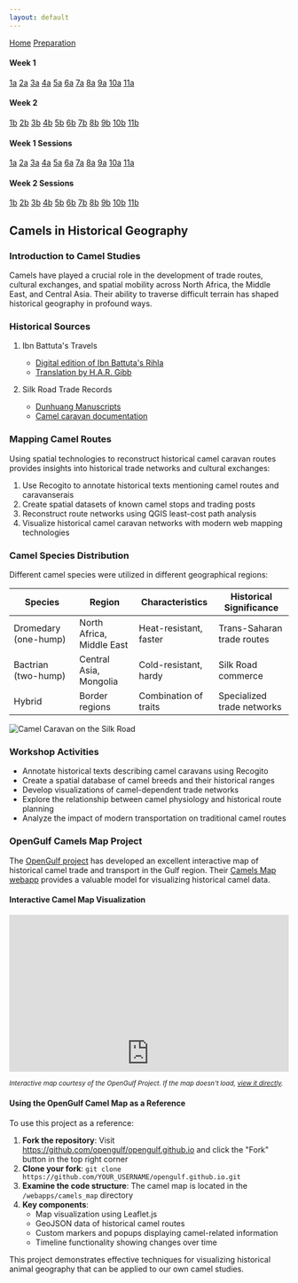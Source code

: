 ```yaml
---
layout: default
---
```


<a name="top"></a>

<div class="session-nav-sidebar">
  <a href="./index.html" class="session-nav-home">Home</a>
  <a href="./workshop-prep.html" class="session-nav-prep">Preparation</a>
  
  <div class="session-nav-week">
    <h4>Week 1</h4>
    <a href="./index.html#1a-introduction-to-spatial-humanities" class="session-nav-button">1a</a>
    <a href="./index.html#2a-modeling-spatial-data-for-the-humanities" class="session-nav-button">2a</a>
    <a href="./index.html#3a-critical-review-of-projects" class="session-nav-button">3a</a>
    <a href="./index.html#4a-semantic-annotation-with-recogito-and-visualizing-spatial-data-with-kepler" class="session-nav-button">4a</a>
    <a href="./index.html#5a-github-github-desktop-markdown-and-github-pages" class="session-nav-button">5a</a>
    <a href="./index.html#6a-github-github-desktop-markdown-and-github-pages-continued" class="session-nav-button">6a</a>
    <a href="./index.html#7a-map-visualization" class="session-nav-button">7a</a>
    <a href="./index.html#8a-intro-to-qgis" class="session-nav-button">8a</a>
    <a href="./index.html#9a-intro-to-qgis-continued" class="session-nav-button">9a</a>
    <a href="./index.html#10a-visit-to-bibliothèque-détude-et-de-conservation" class="session-nav-button">10a</a>
    <a href="./index.html#11a-agent-based-recoding-of-maps" class="session-nav-button">11a</a>
  </div>
  
  <div class="session-nav-week">
    <h4>Week 2</h4>
    <a href="./index.html#1b-xxxx" class="session-nav-button">1b</a>
    <a href="./index.html#2b-xxxx" class="session-nav-button">2b</a>
    <a href="./index.html#3b-xxxx" class="session-nav-button">3b</a>
    <a href="./index.html#4b-xxx" class="session-nav-button">4b</a>
    <a href="./index.html#5b-xxxx" class="session-nav-button">5b</a>
    <a href="./index.html#6b-xxxx" class="session-nav-button">6b</a>
    <a href="./index.html#7b-xxxx" class="session-nav-button">7b</a>
    <a href="./index.html#8b" class="session-nav-button">8b</a>
    <a href="./index.html#9b-xxxx" class="session-nav-button">9b</a>
    <a href="./index.html#10b-xxxx" class="session-nav-button">10b</a>
    <a href="./index.html#11b-xxxx" class="session-nav-button">11b</a>
  </div>
</div>

<div class="session-nav-mobile">
  <div class="session-nav-mobile-week">
    <h4>Week 1 Sessions</h4>
    <div class="session-nav-mobile-buttons">
      <a href="./index.html#1a-introduction-to-spatial-humanities" class="session-nav-mobile-button">1a</a>
      <a href="./index.html#2a-modeling-spatial-data-for-the-humanities" class="session-nav-mobile-button">2a</a>
      <a href="./index.html#3a-critical-review-of-projects" class="session-nav-mobile-button">3a</a>
      <a href="./index.html#4a-semantic-annotation-with-recogito-and-visualizing-spatial-data-with-kepler" class="session-nav-mobile-button">4a</a>
      <a href="./index.html#5a-github-github-desktop-markdown-and-github-pages" class="session-nav-mobile-button">5a</a>
      <a href="./index.html#6a-github-github-desktop-markdown-and-github-pages-continued" class="session-nav-mobile-button">6a</a>
      <a href="./index.html#7a-map-visualization" class="session-nav-mobile-button">7a</a>
      <a href="./index.html#8a-intro-to-qgis" class="session-nav-mobile-button">8a</a>
      <a href="./index.html#9a-intro-to-qgis-continued" class="session-nav-mobile-button">9a</a>
      <a href="./index.html#10a-visit-to-bibliothèque-détude-et-de-conservation" class="session-nav-mobile-button">10a</a>
      <a href="./index.html#11a-agent-based-recoding-of-maps" class="session-nav-mobile-button">11a</a>
    </div>
  </div>
  
  <div class="session-nav-mobile-week">
    <h4>Week 2 Sessions</h4>
    <div class="session-nav-mobile-buttons">
      <a href="./index.html#1b-xxxx" class="session-nav-mobile-button">1b</a>
      <a href="./index.html#2b-xxxx" class="session-nav-mobile-button">2b</a>
      <a href="./index.html#3b-xxxx" class="session-nav-mobile-button">3b</a>
      <a href="./index.html#4b-xxx" class="session-nav-mobile-button">4b</a>
      <a href="./index.html#5b-xxxx" class="session-nav-mobile-button">5b</a>
      <a href="./index.html#6b-xxxx" class="session-nav-mobile-button">6b</a>
      <a href="./index.html#7b-xxxx" class="session-nav-mobile-button">7b</a>
      <a href="./index.html#8b" class="session-nav-mobile-button">8b</a>
      <a href="./index.html#9b-xxxx" class="session-nav-mobile-button">9b</a>
      <a href="./index.html#10b-xxxx" class="session-nav-mobile-button">10b</a>
      <a href="./index.html#11b-xxxx" class="session-nav-mobile-button">11b</a>
    </div>
  </div>
</div>

## Camels in Historical Geography

### Introduction to Camel Studies

Camels have played a crucial role in the development of trade routes, cultural exchanges, and spatial mobility across North Africa, the Middle East, and Central Asia. Their ability to traverse difficult terrain has shaped historical geography in profound ways.

### Historical Sources

1. Ibn Battuta's Travels
   - [Digital edition of Ibn Battuta's Rihla](https://www.wdl.org/en/item/17579/)
   - [Translation by H.A.R. Gibb](https://archive.org/details/in.ernet.dli.2015.185493)

2. Silk Road Trade Records
   - [Dunhuang Manuscripts](https://dsr.nii.ac.jp/rarebook/02/)
   - [Camel caravan documentation](https://www.silkroadfoundation.org/archaeology/camel/)

### Mapping Camel Routes

Using spatial technologies to reconstruct historical camel caravan routes provides insights into historical trade networks and cultural exchanges:

1. Use Recogito to annotate historical texts mentioning camel routes and caravanserais
2. Create spatial datasets of known camel stops and trading posts
3. Reconstruct route networks using QGIS least-cost path analysis
4. Visualize historical camel caravan networks with modern web mapping technologies

### Camel Species Distribution

Different camel species were utilized in different geographical regions:

| Species | Region | Characteristics | Historical Significance |
|---------|--------|-----------------|-------------------------|
| Dromedary (one-hump) | North Africa, Middle East | Heat-resistant, faster | Trans-Saharan trade routes |
| Bactrian (two-hump) | Central Asia, Mongolia | Cold-resistant, hardy | Silk Road commerce |
| Hybrid | Border regions | Combination of traits | Specialized trade networks |

![Camel Caravan on the Silk Road](https://upload.wikimedia.org/wikipedia/commons/thumb/a/a7/Silk_route.jpg/800px-Silk_route.jpg)

### Workshop Activities

- Annotate historical texts describing camel caravans using Recogito
- Create a spatial database of camel breeds and their historical ranges
- Develop visualizations of camel-dependent trade networks
- Explore the relationship between camel physiology and historical route planning
- Analyze the impact of modern transportation on traditional camel routes

### OpenGulf Camels Map Project

The [OpenGulf project](https://opengulf.github.io/) has developed an excellent interactive map of historical camel trade and transport in the Gulf region. Their [Camels Map webapp](https://opengulf.github.io/webapps/camels_map/) provides a valuable model for visualizing historical camel data.

#### Interactive Camel Map Visualization

<div class="iframe-container" style="position: relative; overflow: hidden; width: 100%; padding-top: 56.25%;">
  <iframe src="https://opengulf.github.io/webapps/camels_map/" style="position: absolute; top: 0; left: 0; bottom: 0; right: 0; width: 100%; height: 500px; border: none;" title="OpenGulf Historical Camels Map"></iframe>
</div>

<small>*Interactive map courtesy of the OpenGulf Project. If the map doesn't load, [view it directly](https://opengulf.github.io/webapps/camels_map/).*</small>

#### Using the OpenGulf Camel Map as a Reference

To use this project as a reference:

1. **Fork the repository**: Visit https://github.com/opengulf/opengulf.github.io and click the "Fork" button in the top right corner
2. **Clone your fork**: `git clone https://github.com/YOUR_USERNAME/opengulf.github.io.git`
3. **Examine the code structure**: The camel map is located in the `/webapps/camels_map` directory
4. **Key components**:
   - Map visualization using Leaflet.js
   - GeoJSON data of historical camel routes
   - Custom markers and popups displaying camel-related information
   - Timeline functionality showing changes over time

This project demonstrates effective techniques for visualizing historical animal geography that can be applied to our own camel studies.
